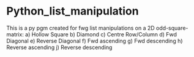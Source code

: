 # Python_list_manipulation
This is a py pgm created for fwg list manipulations on a 2D odd-square-matrix:
a) Hollow Square
b) Diamond
c) Centre Row/Column
d) Fwd Diagonal
e) Reverse Diagonal
f) Fwd ascending
g) Fwd descending
h) Reverse ascending
j) Reverse descending
